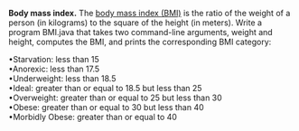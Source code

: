 **Body mass index.** The [body mass index (BMI)](http://en.wikipedia.org/wiki/Body_mass_index) is the ratio of the weight of a person (in kilograms) to the square of the height (in meters). Write a program BMI.java that takes two command-line arguments, weight and height, computes the BMI, and prints the corresponding BMI category:       
         
•Starvation: less than 15        
•Anorexic: less than 17.5       
•Underweight: less than 18.5       
•Ideal: greater than or equal to 18.5 but less than 25           
•Overweight: greater than or equal to 25 but less than 30          
•Obese: greater than or equal to 30 but less than 40           
•Morbidly Obese: greater than or equal to 40            
